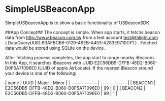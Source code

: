 SimpleUSBeaconApp
=================

SimpleUSBeaconApp is to show a basic functionality of USBeaconSDK. 

##App Concept##
The concept is simple. When app starts, it fetchs beacon data from http://www.beacon.com.tw from a test account test@thlight.com ( DataQueryUUID:B3AFBCB6-0129-49EB-A453-A283E9710CF1 ) . Fetched data would be stored using SQLite on the device.


After fetching process completes, the app start to range nearby iBeacons. In this App, it searches iBeacons with UUID:E2C56DB5-DFFB-48D2-B060-D0F5A71096E0 (UUID of apple AirLocate). If the nearest iBeacon around your device is one of the following:


|   name   | UUID | Major | Minor |
| ------------- | ------------- |
| BEACON1  | E2C56DB5-DFFB-48D2-B060-D0F5A71096E0 | 99 | 0 |
| BEACON2  | E2C56DB5-DFFB-48D2-B060-D0F5A71096E0 | 99 | 1 |
